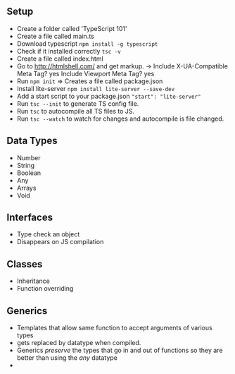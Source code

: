 ## Setup
* Create a folder called 'TypeScript 101'
* Create a file called main.ts
* Download typescript `npm install -g typescript`
* Check if it installed correctly `tsc -v`
* Create a file called index.html
* Go to http://htmlshell.com/ and get markup. -> Include X-UA-Compatible Meta Tag? yes Include Viewport     Meta Tag? yes
* Run `npm init` => Creates a file called package.json
* Install lite-server `npm install lite-server --save-dev`
* Add a start script to your package.json `"start": "lite-server"`
* Run `tsc --init` to generate TS config file.
* Run `tsc` to autocompile all TS files to JS.
* Run `tsc --watch` to watch for changes and autocompile is file changed.

## Data Types
* Number
* String
* Boolean
* Any
* Arrays
* Void

## Interfaces
* Type check an object
* Disappears on JS compilation

## Classes
* Inheritance
* Function overriding

## Generics
* Templates that allow same function to accept arguments of various types
* <T> gets replaced by datatype when compiled.
* Generics *preserve* the types that go in and out of functions so they are better than using the *any*     datatype
*  